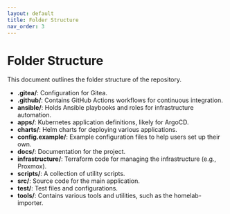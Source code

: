 ```yaml
---
layout: default
title: Folder Structure
nav_order: 3
---
```


# Folder Structure

This document outlines the folder structure of the repository.

- **.gitea/**: Configuration for Gitea.
- **.github/**: Contains GitHub Actions workflows for continuous integration.
- **ansible/**: Holds Ansible playbooks and roles for infrastructure automation.
- **apps/**: Kubernetes application definitions, likely for ArgoCD.
- **charts/**: Helm charts for deploying various applications.
- **config.example/**: Example configuration files to help users set up their own.
- **docs/**: Documentation for the project.
- **infrastructure/**: Terraform code for managing the infrastructure (e.g., Proxmox).
- **scripts/**: A collection of utility scripts.
- **src/**: Source code for the main application.
- **test/**: Test files and configurations.
- **tools/**: Contains various tools and utilities, such as the homelab-importer.
